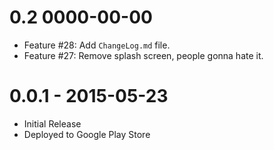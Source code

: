 0.2 0000-00-00
==============
* Feature #28: Add `ChangeLog.md` file.
* Feature #27: Remove splash screen, people gonna hate it.


0.0.1 - 2015-05-23
==================

* Initial Release
* Deployed to Google Play Store
